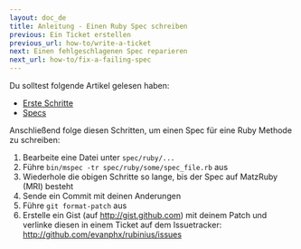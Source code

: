 ```yaml
---
layout: doc_de
title: Anleitung - Einen Ruby Spec schreiben
previous: Ein Ticket erstellen
previous_url: how-to/write-a-ticket
next: Einen fehlgeschlagenen Spec reparieren
next_url: how-to/fix-a-failing-spec
---
```


Du solltest folgende Artikel gelesen haben:

  *  [Erste Schritte](/doc/de/getting-started/)
  *  [Specs](/doc/de/specs/)

Anschließend folge diesen Schritten, um einen Spec für eine Ruby Methode zu 
schreiben:

  1. Bearbeite eine Datei unter `spec/ruby/...`
  2. Führe `bin/mspec -tr spec/ruby/some/spec_file.rb` aus
  3. Wiederhole die obigen Schritte so lange, bis der Spec auf MatzRuby (MRI) 
     besteht
  4. Sende ein Commit mit deinen Anderungen
  7. Führe `git format-patch` aus
  8. Erstelle ein Gist (auf http://gist.github.com) mit deinem Patch und 
     verlinke diesen in einem Ticket auf dem Issuetracker:
     <http://github.com/evanphx/rubinius/issues>
